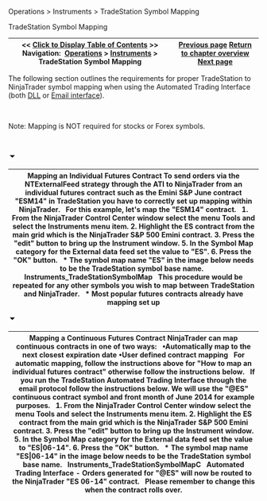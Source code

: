 ﻿


Operations \> Instruments \> TradeStation Symbol Mapping






















TradeStation Symbol Mapping







| \<\< [Click to Display Table of Contents](tradestation_symbol_mapping.md) \>\> **Navigation:**     [Operations](operations.md) \> [Instruments](instruments.md) \> TradeStation Symbol Mapping | [Previous page](adding_splits_and_dividends.md) [Return to chapter overview](instruments.md) [Next page](importing_a_list_of_stock_symb.md) |
| --- | --- |














The following section outlines the requirements for proper TradeStation to NinjaTrader symbol mapping when using the Automated Trading Interface (both [DLL](dll_interface.md) or [Email interface](tradestation_email_integration.md)).


 


Note: Mapping is NOT required for stocks or Forex symbols.


 


![tog_minus](tog_minus.gif)




| Mapping an Individual Futures Contract To send orders via the NTExternalFeed strategy through the ATI to NinjaTrader from an individual futures contract such as the Emini S\&P June contract "ESM14" in TradeStation you have to correctly set up mapping within NinjaTrader.   For this example, let's map the "ESM14" contract.   1\. From the NinjaTrader Control Center window select the menu Tools and select the Instruments menu item. 2\. Highlight the ES contract from the main grid which is the NinjaTrader S\&P 500 Emini contract. 3\. Press the "edit" button to bring up the Instrument window. 5\. In the Symbol Map category for the External data feed set the value to "ES". 6\. Press the "OK" button.   \* The symbol map name "ES" in the image below needs to be the TradeStation symbol base name.   Instruments_TradeStationSymbolMap   This procedure would be repeated for any other symbols you wish to map between TradeStation and NinjaTrader.   \* Most popular futures contracts already have mapping set up |
| --- |



![tog_minus](tog_minus.gif)




| Mapping a Continuous Futures Contract NinjaTrader can map continuous contracts in one of two ways:   •Automatically map to the next closest expiration date •User defined contract mapping   For automatic mapping, follow the instructions above for "How to map an individual futures contract" otherwise follow the instructions below.   If you run the TradeStation Automated Trading Interface through the email protocol follow the instructions below. We will use the "@ES" continuous contract symbol and front month of June 2014 for example purposes.   1\. From the NinjaTrader Control Center window select the menu Tools and select the Instruments menu item. 2\. Highlight the ES contract from the main grid which is the NinjaTrader S\&P 500 Emini contract. 3\. Press the "edit" button to bring up the Instrument window. 5\. In the Symbol Map category for the External data feed set the value to "ES\|06\-14". 6\. Press the "OK" button.   \* The symbol map name "ES\|06\-14" in the image below needs to be the TradeStation symbol base name.   Instruments_TradeStationSymbolMapC   Automated Trading Interface \- Orders generated for "@ES" will now be routed to the NinjaTrader "ES 06\-14" contract.    Please remember to change this when the contract rolls over. |
| --- |










